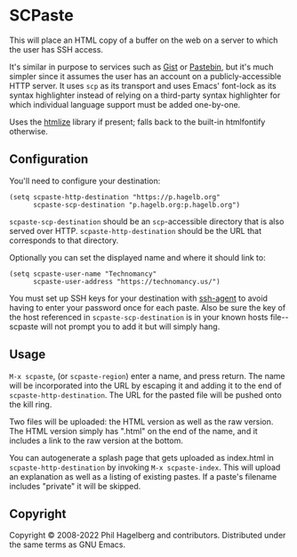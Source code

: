 # SCPaste

This will place an HTML copy of a buffer on the web on a server to
which the user has SSH access.

It's similar in purpose to services such as [Gist][1]
or [Pastebin][2], but it's much simpler since it
assumes the user has an account on a publicly-accessible HTTP
server. It uses `scp` as its transport and uses Emacs' font-lock as
its syntax highlighter instead of relying on a third-party syntax
highlighter for which individual language support must be added
one-by-one.

Uses the [htmlize][3] library if present; falls back to the built-in
htmlfontify otherwise.

## Configuration

You'll need to configure your destination:

    (setq scpaste-http-destination "https://p.hagelb.org"
          scpaste-scp-destination "p.hagelb.org:p.hagelb.org")

`scpaste-scp-destination` should be an `scp`-accessible directory that
is also served over HTTP. `scpaste-http-destination` should be the URL
that corresponds to that directory.

Optionally you can set the displayed name and where it should link to:

    (setq scpaste-user-name "Technomancy"
          scpaste-user-address "https://technomancy.us/")

You must set up SSH keys for your destination with [ssh-agent][4] to
avoid having to enter your password once for each paste. Also be sure
the key of the host referenced in `scpaste-scp-destination` is in your
known hosts file--scpaste will not prompt you to add it but will
simply hang.

## Usage

`M-x scpaste`, (or `scpaste-region`) enter a name, and press
return. The name will be incorporated into the URL by escaping it and
adding it to the end of `scpaste-http-destination`. The URL for the
pasted file will be pushed onto the kill ring.

Two files will be uploaded: the HTML version as well as the raw
version. The HTML version simply has ".html" on the end of the name,
and it includes a link to the raw version at the bottom.

You can autogenerate a splash page that gets uploaded as index.html
in `scpaste-http-destination` by invoking `M-x scpaste-index`. This
will upload an explanation as well as a listing of existing
pastes. If a paste's filename includes "private" it will be skipped.

## Copyright

Copyright © 2008-2022 Phil Hagelberg and contributors.
Distributed under the same terms as GNU Emacs.

[1]: https://gist.github.com
[2]: https://pastebin.com
[3]: https://github.com/hniksic/emacs-htmlize
[4]: https://linux.die.net/man/1/ssh-agent
